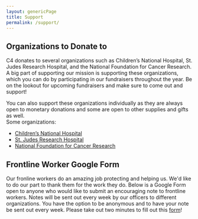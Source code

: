 ```yaml
---
layout: genericPage
title: Support
permalink: /support/
---
```


## Organizations to Donate to

C4 donates to several organizations such as Children’s National Hospital, St. Judes Research Hospital, and the National Foundation for Cancer Research. A big part of supporting our mission is supporting these organizations, which you can do by participating in our fundraisers throughout the year. Be on the lookout for upcoming fundraisers and make sure to come out and support!  

You can also support these organizations individually as they are always open to monetary donations and some are open to other supplies and gifts as well.  
Some organizations:

- [Children’s National Hospital](https://childrensnational.org/visit/resources-for-families/family-services/volunteer/donations)
- [St. Judes Research Hospital](https://www.stjude.org/donate/donate-to-st-jude.html)
- [National Foundation for Cancer Research](https://nfcr.org/ways-to-give)

## Frontline Worker Google Form

Our fronline workers do an amazing job protecting and helping us. We'd like to do our part to thank them for the work they do. Below is a Google Form open to anyone who would like to submit an encouraging note to frontline workers. Notes will be sent out every week by our officers to different organizations. You have the option to be anonymous and to have your note be sent out every week. Please take out two minutes to fill out this [form](https://docs.google.com/forms/d/e/1FAIpQLSckmMWFTtOIDt_a52FPPwxD0BObQAHtTZqh4XRTHkpUfWGoag/viewform)!  

